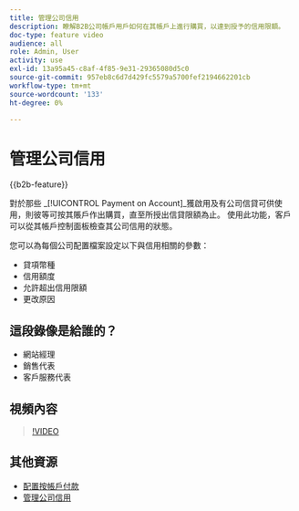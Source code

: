 ```yaml
---
title: 管理公司信用
description: 瞭解B2B公司帳戶用戶如何在其帳戶上進行購買，以達到授予的信用限額。
doc-type: feature video
audience: all
role: Admin, User
activity: use
exl-id: 13a95a45-c8af-4f85-9e31-29365080d5c0
source-git-commit: 957eb8c6d7d429fc5579a5700fef2194662201cb
workflow-type: tm+mt
source-wordcount: '133'
ht-degree: 0%

---
```


# 管理公司信用

{{b2b-feature}}

對於那些 _[!UICONTROL Payment on Account]_獲啟用及有公司信貸可供使用，則彼等可按其賬戶作出購買，直至所授出信貸限額為止。 使用此功能，客戶可以從其帳戶控制面板檢查其公司信用的狀態。

您可以為每個公司配置檔案設定以下與信用相關的參數：

- 貸項幣種
- 信用額度
- 允許超出信用限額
- 更改原因

## 這段錄像是給誰的？

- 網站經理
- 銷售代表
- 客戶服務代表

## 視頻內容

>[!VIDEO](https://video.tv.adobe.com/v/344445?quality=12&learn=on)

## 其他資源

- [配置按帳戶付款](https://experienceleague.adobe.com/docs/commerce-admin/b2b/enable-basic-features.html#configure-payment-on-account)
- [管理公司信用](https://experienceleague.adobe.com/docs/commerce-admin/b2b/companies/credit-company.html)
